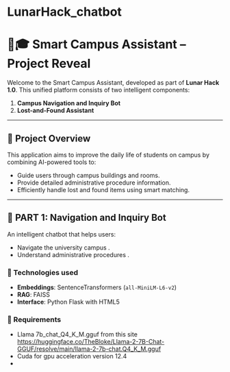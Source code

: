 # LunarHack_chatbot

# 🧠🎓 Smart Campus Assistant – Project Reveal

Welcome to the Smart Campus Assistant, developed as part of **Lunar Hack 1.0**. This unified platform consists of two intelligent components:

1. **Campus Navigation and Inquiry Bot**
2. **Lost-and-Found Assistant**

---

## 📌 Project Overview

This application aims to improve the daily life of students on campus by combining AI-powered tools to:
- Guide users through campus buildings and rooms.
- Provide detailed administrative procedure information.
- Efficiently handle lost and found items using smart matching.

---

## 🧭 PART 1: Navigation and Inquiry Bot

An intelligent chatbot that helps users:
- Navigate the university campus .
- Understand administrative procedures .

### 🔧 Technologies used
- **Embeddings**: SentenceTransformers (`all-MiniLM-L6-v2`)
- **RAG**: FAISS 
- **Interface**: Python Flask with HTML5

### 🧾 Requirements
- Llama 7b_chat_Q4_K_M.gguf  from this site https://huggingface.co/TheBloke/Llama-2-7B-Chat-GGUF/resolve/main/llama-2-7b-chat.Q4_K_M.gguf
- Cuda for gpu acceleration version 12.4
-
